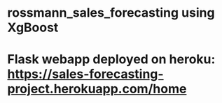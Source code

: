 # rossmann_sales_forecasting using XgBoost
# Flask webapp deployed on heroku: https://sales-forecasting-project.herokuapp.com/home
